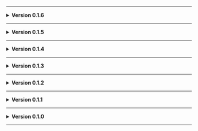 
---

**<details><summary>Version 0.1.6</summary>**

 - Tweaked water/terrain to hopefully fix some odd collision with ice from [LethalElementsBeta](https://thunderstore.io/c/lethal-company/p/v0xx/LethalElementsBeta/).
 - Added randomly placed bushes outside and inside (both configurable, both default:true).
 - Added randomly placed Mimckets outside and inside (both configurable, both default:true).
 - Added randomly placed Light Locusts outside and inside at night (both configurable, both default:true).
 - Decorated cabins.
 - Tweaked water bridge durrability. It's a bit weaker, and to compensate the ladders have been shifted a bit closer.
 
 </details>

---

**<details><summary>Version 0.1.5</summary>**

 - Icon updated.
 
 </details>

---

**<details><summary>Version 0.1.4</summary>**

 - Readme pics.
 
 </details>

---

**<details><summary>Version 0.1.3</summary>**

 - Better future compatibility with [Biodiversity](https://thunderstore.io/c/lethal-company/p/super_fucking_cool_and_badass_team/Biodiversity/).
 
 </details>

---

**<details><summary>Version 0.1.2</summary>**

 - Update to README.
 - Added Moon_Day_Speed_Multiplier_Patcher and AutoScroll as dependencies.
 - Converted terrain to mesh to fix graphical issues (Thanks Voxx!)
 
 </details>

---

**<details><summary>Version 0.1.1</summary>**

 - Added JLL as a dependeny.
 
 </details>

---

**<details><summary>Version 0.1.0</summary>**

 - Initial standalone upload.
 
 </details>
 
---
